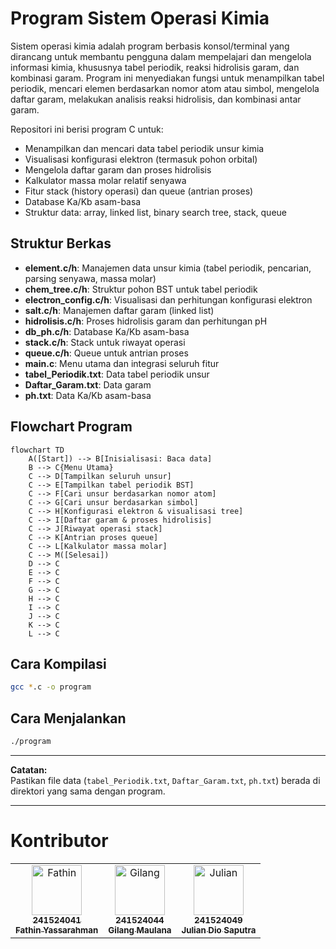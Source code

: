 # Program Sistem Operasi Kimia
Sistem operasi kimia adalah program berbasis konsol/terminal yang dirancang untuk membantu pengguna dalam mempelajari dan mengelola informasi kimia, khususnya tabel periodik, reaksi hidrolisis garam, dan kombinasi garam. Program ini menyediakan fungsi untuk menampilkan tabel periodik, mencari elemen berdasarkan nomor atom atau simbol, mengelola daftar garam, melakukan analisis reaksi hidrolisis, dan kombinasi antar garam.

Repositori ini berisi program C untuk:
- Menampilkan dan mencari data tabel periodik unsur kimia
- Visualisasi konfigurasi elektron (termasuk pohon orbital)
- Mengelola daftar garam dan proses hidrolisis
- Kalkulator massa molar relatif senyawa
- Fitur stack (history operasi) dan queue (antrian proses)
- Database Ka/Kb asam-basa
- Struktur data: array, linked list, binary search tree, stack, queue

## Struktur Berkas
- **element.c/h**: Manajemen data unsur kimia (tabel periodik, pencarian, parsing senyawa, massa molar)
- **chem_tree.c/h**: Struktur pohon BST untuk tabel periodik
- **electron_config.c/h**: Visualisasi dan perhitungan konfigurasi elektron
- **salt.c/h**: Manajemen daftar garam (linked list)
- **hidrolisis.c/h**: Proses hidrolisis garam dan perhitungan pH
- **db_ph.c/h**: Database Ka/Kb asam-basa
- **stack.c/h**: Stack untuk riwayat operasi
- **queue.c/h**: Queue untuk antrian proses
- **main.c**: Menu utama dan integrasi seluruh fitur
- **tabel_Periodik.txt**: Data tabel periodik unsur
- **Daftar_Garam.txt**: Data garam
- **ph.txt**: Data Ka/Kb asam-basa

## Flowchart Program

```mermaid
flowchart TD
    A([Start]) --> B[Inisialisasi: Baca data]
    B --> C{Menu Utama}
    C --> D[Tampilkan seluruh unsur]
    C --> E[Tampilkan tabel periodik BST]
    C --> F[Cari unsur berdasarkan nomor atom]
    C --> G[Cari unsur berdasarkan simbol]
    C --> H[Konfigurasi elektron & visualisasi tree]
    C --> I[Daftar garam & proses hidrolisis]
    C --> J[Riwayat operasi stack]
    C --> K[Antrian proses queue]
    C --> L[Kalkulator massa molar]
    C --> M([Selesai])
    D --> C
    E --> C
    F --> C
    G --> C
    H --> C
    I --> C
    J --> C
    K --> C
    L --> C
```

## Cara Kompilasi
```sh
gcc *.c -o program
```

## Cara Menjalankan
```sh
./program
```

---

**Catatan:**  
Pastikan file data (`tabel_Periodik.txt`, `Daftar_Garam.txt`, `ph.txt`) berada di direktori yang sama dengan program.

---

# Kontributor

<table>
  <tr>
    <td align="center">
      <a href="https://github.com/vermilion10">
        <img src="https://avatars.githubusercontent.com/u/180294769?s=64&v=4" width="80" alt="Fathin"/><br>
        <sub><b>241524041<br> Fathin Yassarahman</b></sub>
      </a>
    </td>
    <td align="center">
      <a href="https://github.com/Aang-657">
        <img src="https://avatars.githubusercontent.com/u/188796947?s=64&v=4" width="80" alt="Gilang"/><br>
        <sub><b>241524044<br> Gilang Maulana</b></sub>
      </a>
    </td>
    <td align="center">
      <a href="https://github.com/Dyooooou">
        <img src="https://avatars.githubusercontent.com/u/188276434?s=64&v=4" width="80" alt="Julian"/><br>
        <sub><b>241524049<br> Julian Dio Saputra</b></sub>
      </a>
    </td>
  </tr>
</table>
